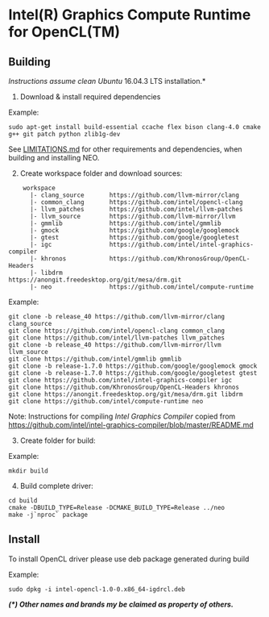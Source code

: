 # Intel(R) Graphics Compute Runtime for OpenCL(TM)

## Building

*Instructions assume clean Ubuntu* 16.04.3 LTS installation.*

1. Download & install required dependencies

Example:

```shell
sudo apt-get install build-essential ccache flex bison clang-4.0 cmake g++ git patch python zlib1g-dev 
```

See [LIMITATIONS.md](https://github.com/intel/compute-runtime/blob/master/documentation/LIMITATIONS.md) for other requirements and dependencies, when building and installing NEO.

2. Create workspace folder and download sources:
```
	workspace
	  |- clang_source       https://github.com/llvm-mirror/clang
	  |- common_clang       https://github.com/intel/opencl-clang
	  |- llvm_patches       https://github.com/intel/llvm-patches
	  |- llvm_source        https://github.com/llvm-mirror/llvm
	  |- gmmlib             https://github.com/intel/gmmlib
	  |- gmock              https://github.com/google/googlemock
	  |- gtest              https://github.com/google/googletest
	  |- igc                https://github.com/intel/intel-graphics-compiler
	  |- khronos            https://github.com/KhronosGroup/OpenCL-Headers
	  |- libdrm             https://anongit.freedesktop.org/git/mesa/drm.git
	  |- neo                https://github.com/intel/compute-runtime
```

Example:

```shell
git clone -b release_40 https://github.com/llvm-mirror/clang clang_source
git clone https://github.com/intel/opencl-clang common_clang
git clone https://github.com/intel/llvm-patches llvm_patches
git clone -b release_40 https://github.com/llvm-mirror/llvm llvm_source
git clone https://github.com/intel/gmmlib gmmlib
git clone -b release-1.7.0 https://github.com/google/googlemock gmock
git clone -b release-1.7.0 https://github.com/google/googletest gtest
git clone https://github.com/intel/intel-graphics-compiler igc
git clone https://github.com/KhronosGroup/OpenCL-Headers khronos
git clone https://anongit.freedesktop.org/git/mesa/drm.git libdrm
git clone https://github.com/intel/compute-runtime neo
```

Note: Instructions for compiling *Intel Graphics Compiler* copied from https://github.com/intel/intel-graphics-compiler/blob/master/README.md 

3. Create folder for build: 

Example:

```shell
mkdir build
```

4. Build complete driver:

```shell
cd build
cmake -DBUILD_TYPE=Release -DCMAKE_BUILD_TYPE=Release ../neo
make -j`nproc` package
```

## Install

To install OpenCL driver please use deb package generated during build

Example:

```shell
sudo dpkg -i intel-opencl-1.0-0.x86_64-igdrcl.deb
```

___(*) Other names and brands my be claimed as property of others.___
